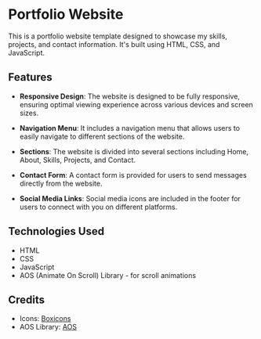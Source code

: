 # Portfolio Website

This is a portfolio website template designed to showcase my skills, projects, and contact information. It's built using HTML, CSS, and JavaScript.

## Features

- **Responsive Design**: The website is designed to be fully responsive, ensuring optimal viewing experience across various devices and screen sizes.

- **Navigation Menu**: It includes a navigation menu that allows users to easily navigate to different sections of the website.

- **Sections**: The website is divided into several sections including Home, About, Skills, Projects, and Contact.

- **Contact Form**: A contact form is provided for users to send messages directly from the website.

- **Social Media Links**: Social media icons are included in the footer for users to connect with you on different platforms.


## Technologies Used

- HTML
- CSS
- JavaScript
- AOS (Animate On Scroll) Library - for scroll animations

## Credits

- Icons: [Boxicons](https://boxicons.com/)
- AOS Library: [AOS](https://github.com/michalsnik/aos)
